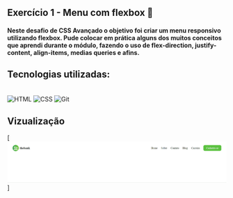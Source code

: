 ## Exercício 1 - Menu com flexbox 🌟

#### Neste desafio de CSS Avançado o objetivo foi criar um menu responsivo utilizando flexbox. Pude colocar em prática alguns dos muitos conceitos que aprendi durante o módulo, fazendo o uso de flex-direction, justify-content,  align-items, medias queries e afins.

## Tecnologias utilizadas:

<div style="display: inline_block"><br>
    <img align="center" alt="HTML" height="45" width="50" src="https://cdn.jsdelivr.net/gh/devicons/devicon/icons/html5/html5-plain-wordmark.svg" />
    <img align="center" alt="CSS" height="45" width="50" src="https://cdn.jsdelivr.net/gh/devicons/devicon/icons/css3/css3-plain-wordmark.svg" />
    <img align="center" alt="Git" height="65" width="70"
src="https://cdn.jsdelivr.net/gh/devicons/devicon/icons/git/git-plain-wordmark.svg" />
</div>

## Vizualização

[<img src="./thebank.gif" alt="gif do site">]
  

